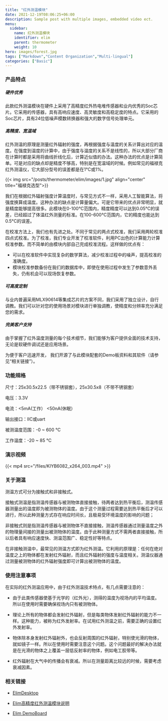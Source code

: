 ```yaml
---
title: "红外测温模块"
date: 2021-12-19T08:06:25+06:00
description: Sample post with multiple images, embedded video ect.
menu:
  sidebar:
    name: 红外测温模块
    identifier: elim
    parent: thermometer
    weight: 10
hero: images/forest.jpg
tags: ["Markdown","Content Organization","Multi-lingual"]
categories: ["Basic"]
---
```



### 产品特点
##### 硬件优秀
此款红外测温模块在硬件上采用了高精度红外热电堆传感器和业内优秀的Soc芯片。它采用的传感器，具有高响应速度、高灵敏度和高稳定度的特点。它采用的Soc芯片，具有24位低噪声模数转换器和强大的数字信号处理单元。
##### 高精度、宽温域
红外测温的原理是测量红外辐射的强度，再根据强度与温度的关系计算出对应的温度。在强度到温度的计算中，由于强度与温度的关系不是线性的，所以大部分厂商在计算时都是采用将曲线折线化后，计算近似值的办法。这种办法的优点是计算简单。可是对应的缺点却是精度不够高，特别是在宽温域的时候。例如常见的福禄克红外测温仪，它大部分型号的误差都是在1°C或1%。

{{< img src="/posts/thermometer/elim/images/1.jpg" align="center" title="福禄克选型">}}

我们在根据红外辐射强度计算温度时，与常见方式不一样，采用人工智能算法，将强度换算成温度。这种办法的缺点是计算量偏大。可是它带来的优点非常明显，就是精度能够提高很多。此模块在0-100°C范围内，精度精度可以达到0.05℃的误差，已经超过了体温红外测量的标准。在100-600°C范围内，它的精度也能达到0.5°C的误差。

在校准方法上，我们也有先进之处。不同于常见的两点式校准，我们采用两轮校准四点式校准。为了校准，我们专业开发了校准软件，利用PC出色的计算能力计算校准参数。而不简单的由模块内部自己完成校准流程。这样做的优点有：
* 可以在校准软件中实现复杂的数学算法，减少校准过程中的噪声，提高校准的准确度。
* 模块校准参数备份在我们的数据库中，即使在使用过程中发生了参数意外丢失，仍有机会可以现场恢复参数。

##### 可高度定制
与业内普遍采用MLX90614等集成芯片的方案不同，我们采用了独立设计，自行调教。我们可以针对您的使用场景对模块进行单独调教，使精度和分辨率充分满足您的需求。
##### 完美客户支持
由于掌握了红外温度测量的每个技术细节，我们能够为客户提供全面的技术支持，无论是软硬件调试还是应用场景。

为便于客户迅速开发， 我们开源了与此模块配套的Demo板资料和其软件（请参见“相关链接”）。

### 功能规格

尺寸：25x30.5x22.5（带不锈钢套），25x30.5x8（不带不锈钢套）

电压：3.3V

电流：<5mA(工作） <50nA(休眠）

输出接口：IIC或uart

被测温度范围：-0 ~ 600 °C

工作温度：-20 ~ 85 °C


### 演示视频

{{< mp4 src="/files/KIYB6082_x264_003.mp4" >}}

       
       
### 关于测温
测温方式可分为接触式和非接触式。

接触式测温是指测温传感器与被测物体直接接触，待两者达到热平衡后，测温传感器测量出的温度即为被测物体的温度。由于这个测量过程需要达到热平衡后才可以进行，所以此种测量方式存在响应时间长，且极易受环境温度的影响的问题；

非接触式则是指测温传感器与被测物体不直接接触，测温传感器通过测量温度之外的物理量间接的测量出被测物体的温度。由于此种测量方式不需两者直接接触，所以后者具有响应速度快、测温范围广、稳定性好等特点。

在非接触测温中，最常见的测温方式即为红外测温。它利用的原理是：任何在绝对温度之上的物体都在发射红外辐射，而且红外辐射的强度与温度相关。测温仪器通过测量被测物体的红外辐射强度即可计算出被测物体的温度。

### 使用注意事项
在实际的红外测温应用中，由于红外测温技术特点，有几点需要注意的：

- 由于此类传感器使基于光学的（红外光），测得的温度为视场内的平均温度。所以在使用时需要确保视场内只有被测物体。

- 理论上所有的物体都会发射红外辐射，但是每类物体发射红外辐射的能力不一样。这种能力，被称为红外发射率。在试用红外测温之前，需要正确的设置红外发射率。

- 物体除本身发射红外辐射外，也会反射周围的红外辐射，特别使光滑的物体，就如镜子一样。所以在使用时需要注意这个问题。这个问题最好的解决办法就是在光滑的物体之上覆盖一层低反射率的物体，例如电工胶带等。

- 红外辐射在大气中的传播会有衰减。所以在测量距离比较远的时候，需要考虑衰减因素。

### 相关链接
- [ElimDesktop](https://github.com/ColourfulLeaves/ElimDesktop)

- [Elim高精度红外测温模块说明](/files/Elim高精度红外测温模块说明.docx)

- [Elim DemoBoard](https://github.com/ColourfulLeaves/ElimDemoBoard)
